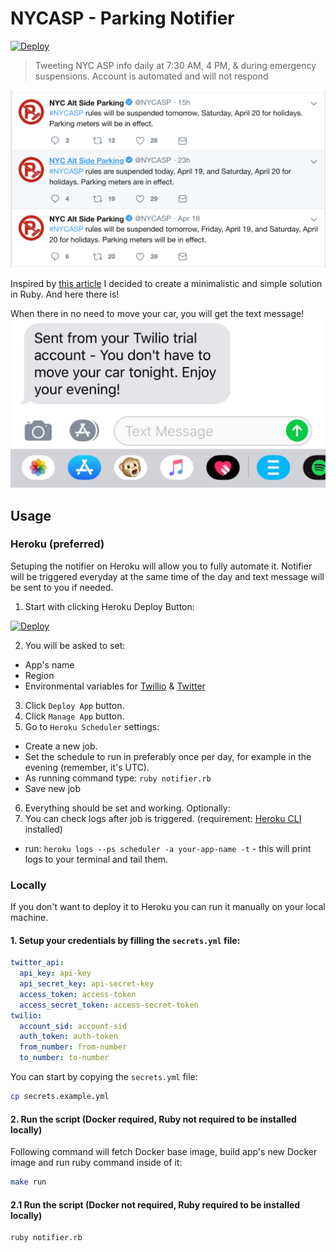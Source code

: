 # NYCASP - Parking Notifier
[![Deploy](https://www.herokucdn.com/deploy/button.svg)](https://heroku.com/deploy)


> Tweeting NYC ASP info daily at 7:30 AM, 4 PM, & during emergency suspensions. Account is automated and will not respond

![NYCASP-tweets-screenshot](screenshot.png)

Inspired by [this article](https://dev.to/twitterdev/how-i-solved-my-nyc-parking-problem-with-python-the-search-tweets-api-and-twilio-1chp) I decided to create a minimalistic and simple solution in Ruby. And here there is!

When there in no need to move your car, you will get the text message!
![text-message-screenshot](text_message.png)

## Usage

### Heroku (preferred)
Setuping the notifier on Heroku will allow you to fully automate it. Notifier will be triggered everyday at the same time of the day and text message will be sent to you if needed.

1. Start with clicking Heroku Deploy Button:

[![Deploy](https://www.herokucdn.com/deploy/button.svg)](https://heroku.com/deploy)

2. You will be asked to set:
- App's name
- Region
- Environmental variables for [Twillio](https://www.twilio.com/console) & [Twitter](https://developer.twitter.com/en/apps/)

3. Click `Deploy App` button.
4. Click `Manage App` button.
5. Go to `Heroku Scheduler` settings:
- Create a new job.
- Set the schedule to run in preferably once per day, for example in the evening (remember, it's UTC).
- As running command type: `ruby notifier.rb`
- Save new job
6. Everything should be set and working.
Optionally:
7. You can check logs after job is triggered. (requirement: [Heroku CLI](https://devcenter.heroku.com/articles/heroku-cli) installed)
- run: `heroku logs --ps scheduler -a your-app-name -t` - this will print logs to your terminal and tail them.


### Locally
If you don't want to deploy it to Heroku you can run it manually on your local machine.

#### 1. Setup your credentials by filling the `secrets.yml` file:
```yaml
twitter_api:
  api_key: api-key
  api_secret_key: api-secret-key
  access_token: access-token
  access_secret_token: access-secret-token
twilio:
  account_sid: account-sid
  auth_token: auth-token
  from_number: from-number
  to_number: to-number

```
You can start by copying the `secrets.yml` file:
```bash
cp secrets.example.yml
```

#### 2. Run the script (Docker required, Ruby not required to be installed locally)
Following command will fetch Docker base image, build app's new Docker image and run ruby command inside of it:
```bash
make run
```

#### 2.1 Run the script (Docker not required, Ruby required to be installed locally)
```bash
ruby notifier.rb
```
